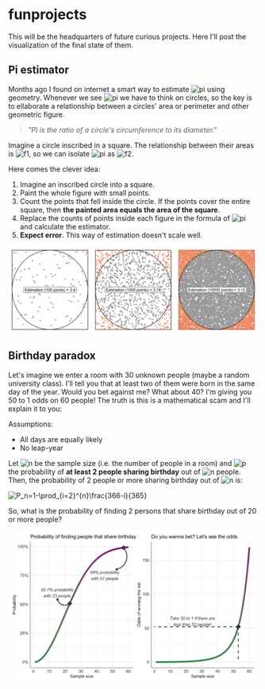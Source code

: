 # funprojects
This will be the headquarters of future curious projects. Here I'll post the visualization of the final state of them.

## Pi estimator

Months ago I found on internet a smart way to estimate ![pi][pi] using geometry. Whenever we see ![pi][pi] we have to think on circles, so the key is to ellaborate a relationship between a circles' area or perimeter and other geometric figure.

> *"PI is the ratio of a circle's circumference to its diameter."*

Imagine a circle inscribed in a square. The relationship between their areas is ![f1][areasratio], so we can isolate ![pi][pi] as ![f2][pi2]. 

Here comes the clever idea: 

1. Imagine an inscribed circle into a square.
2. Paint the whole figure with small points.
3. Count the points that fell inside the circle. If the points cover the entire square, then **the painted area equals the area of the square**.
4. Replace the counts of points inside each figure in the formula of ![pi][pi] and calculate the estimator.
5. **Expect error**. This way of estimation doesn't scale well.

![](https://github.com/DiabbZegpi/funprojects/blob/master/Pi%20estimator/combined_plot.png "Comparisson of pi estimations")

[pi]: https://render.githubusercontent.com/render/math?math=%24%5Cpi%24
[areasratio]: https://render.githubusercontent.com/render/math?math=%24%5Cfrac%7BA_%7Bcircle%7D%7D%7BA_%7Bsquare%7D%7D%3D%20%5Cfrac%7B%5Cpi%20r%5E2%7D%7B4r%5E2%7D%24
[pi2]:https://render.githubusercontent.com/render/math?math=%244%5Cfrac%7BA_%7Bcircle%7D%7D%7BA_%7Bsquare%7D%7D%24

## Birthday paradox

Let's imagine we enter a room with 30 unknown people (maybe a random university class). I'll tell you that at least two of them were born in the same day of the year. Would you bet against me? What about 40? I'm giving you 50 to 1 odds on 60 people! The truth is this is a mathematical scam and I'll explain it to you:

Assumptions:
- All days are equally likely
- No leap-year

Let ![n][n] be the sample size (i.e. the number of people in a room) and ![p][p] the probability of **at least 2 people sharing birthday** out of ![n][n] people. Then, the probability of 2 people or more sharing birthday out of ![n][n] is:

<img src="https://latex.codecogs.com/gif.latex?P_n=1-\prod_{i=2}^{n}\frac{366-i}{365}" title="P_n=1-\prod_{i=2}^{n}\frac{366-i}{365}" />

So, what is the probability of finding 2 persons that share birthday out of 20 or more people?

<img src="Birthday paradox/birthday_plot.png" />

[n]:https://render.githubusercontent.com/render/math?math=n
[p]:https://render.githubusercontent.com/render/math?math=P_n